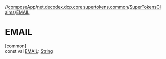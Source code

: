 //[composeApp](../../../index.md)/[net.decodex.dcp.core.supertokens.common](../index.md)/[SuperTokensClaims](index.md)/[EMAIL](-e-m-a-i-l.md)

# EMAIL

[common]\
const val [EMAIL](-e-m-a-i-l.md): [String](https://kotlinlang.org/api/latest/jvm/stdlib/kotlin/-string/index.html)
